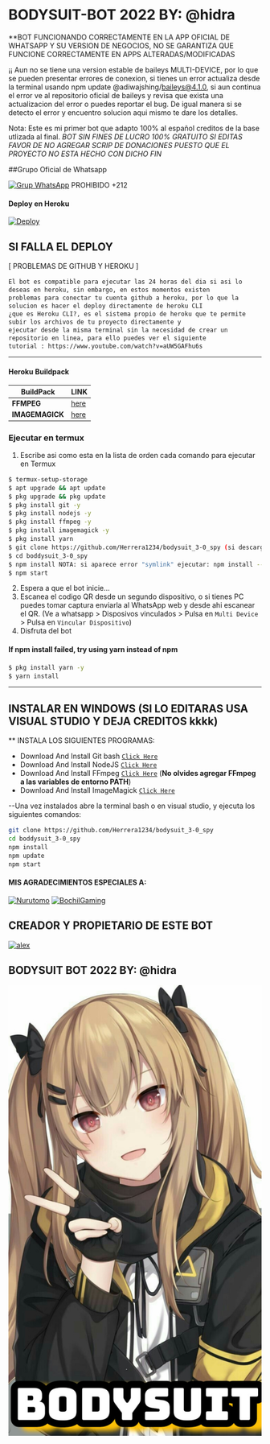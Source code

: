 # BODYSUIT-BOT 2022 BY: @hidra

**BOT FUNCIONANDO CORRECTAMENTE EN LA APP OFICIAL
DE WHATSAPP Y SU VERSION DE NEGOCIOS, NO SE GARANTIZA 
QUE FUNCIONE CORRECTAMENTE EN APPS ALTERADAS/MODIFICADAS

¡¡ Aun no se tiene una version estable de baileys MULTI-DEVICE, 
por lo que se pueden presentar errores de conexion, si tienes un error
actualiza desde la terminal usando npm update @adiwajshing/baileys@4.1.0,
si aun continua el error ve al repositorio oficial de baileys y revisa
que exista una actualizacion del error o puedes reportar el bug. De 
igual manera si se detecto el error y encuentro solucion aqui mismo te 
dare los detalles. 

Nota: Este es mi primer bot que adapto 100% al español creditos de la
base utlizada al final. *BOT SIN FINES DE LUCRO 100% GRATUITO SI
EDITAS FAVOR DE NO AGREGAR SCRIP DE DONACIONES PUESTO QUE EL PROYECTO
NO ESTA HECHO CON DICHO FIN*

##Grupo Oficial de Whatsapp

[![Grup WhatsApp](https://img.shields.io/badge/WhatsApp%20Group-25D366?style=for-the-badge&logo=whatsapp&logoColor=white)](https://chat.whatsapp.com/I4KSkoYf1HzD9EeSgv4CvA)
 PROHIBIDO +212


#### Deploy en Heroku
[![Deploy](https://www.herokucdn.com/deploy/button.svg)](https://heroku.com/deploy?template=https://github.com/Herrera1234/bodysuit_3-0_spy)

## SI FALLA EL DEPLOY

[ PROBLEMAS DE GITHUB Y HEROKU ]
```
El bot es compatible para ejecutar las 24 horas del dia si asi lo deseas en heroku, sin embargo, en estos momentos existen
problemas para conectar tu cuenta github a heroku, por lo que la solucion es hacer el deploy directamente de heroku CLI
¿que es Heroku CLI?, es el sistema propio de heroku que te permite subir los archivos de tu proyecto directamente y 
ejecutar desde la misma terminal sin la necesidad de crear un repositorio en linea, para ello puedes ver el siguiente 
tutorial : https://www.youtube.com/watch?v=aUW5GAFhu6s
```
---------

#### Heroku Buildpack
| BuildPack | LINK |
|--------|--------|
| **FFMPEG** |[here](https://github.com/jonathanong/heroku-buildpack-ffmpeg-latest) |
| **IMAGEMAGICK** | [here](https://github.com/DuckyTeam/heroku-buildpack-imagemagick) |

### Ejecutar en termux
1. Escribe asi como esta en la lista de orden cada comando para ejecutar en Termux
```sh
$ termux-setup-storage
$ apt upgrade && apt update
$ pkg upgrade && pkg update
$ pkg install git -y
$ pkg install nodejs -y
$ pkg install ffmpeg -y
$ pkg install imagemagick -y
$ pkg install yarn
$ git clone https://github.com/Herrera1234/bodysuit_3-0_spy (si descargas el archivo zip: cd storage)
$ cd boddysuit_3-0_spy
$ npm install NOTA: si aparece error "symlink" ejecutar: npm install --no-bin-links
$ npm start
```
2. Espera a que el bot inicie...
3. Escanea el codigo QR desde un segundo dispositivo, o si tienes PC puedes tomar captura enviarla al WhatsApp web y desde ahi escanear el QR. (Ve a whatsapp > Disposivos vinculados > Pulsa en `Multi Device` > Pulsa en `Vincular Dispositivo`)
4. Disfruta del bot

#### If npm install failed, try using yarn instead of npm
```sh
$ pkg install yarn -y
$ yarn install
```
---------

## INSTALAR EN WINDOWS (SI LO EDITARAS USA VISUAL STUDIO Y DEJA CREDITOS kkkk)

** INSTALA LOS SIGUIENTES PROGRAMAS: 
* Download And Install Git bash [`Click Here`](https://git-scm.com/downloads)
* Download And Install NodeJS [`Click Here`](https://nodejs.org/en/download)
* Download And Install FFmpeg [`Click Here`](https://ffmpeg.org/download.html) (**No olvides agregar FFmpeg a las variables de entorno PATH**)
* Download And Install ImageMagick [`Click Here`](https://imagemagick.org/script/download.php)

--Una vez instalados abre la terminal bash o en visual studio, y ejecuta los siguientes
comandos: 
```bash 
git clone https://github.com/Herrera1234/bodysuit_3-0_spy
cd boddysuit_3-0_spy
npm install
npm update
npm start
```


#### MIS AGRADECIMIENTOS ESPECIALES A:
[![Nurutomo](https://github.com/Nurutomo.png?size=100)](https://github.com/Nurutomo)
[![BochilGaming](https://github.com/BochilGaming.png?size=100)](https://github.com/BochilGaming)


## CREADOR Y PROPIETARIO DE ESTE BOT
[![alex](TNyaYDXmR9IS3iDnTuiz5xPEEyEYM3FZwBGqf--D0BAuboJ-JQi61ZibSoDTl_PyiXAdVNwpYDswNu0gzKwxIIDw/s556/Screenshot_20220520-084448-806.png?size=100)](https://github.com/OdinTm)

## BODYSUIT BOT 2022 BY: @hidra
[![alex](https://github.com/Herrera1234/bodysuit-3-0/blob/c1b5f6e51a0b29a8fc638dd5f54208fb47df1bdb/menu.jpg?size=300)](https://github.com/OdinTm/INFINIXBOT2022-MD)



